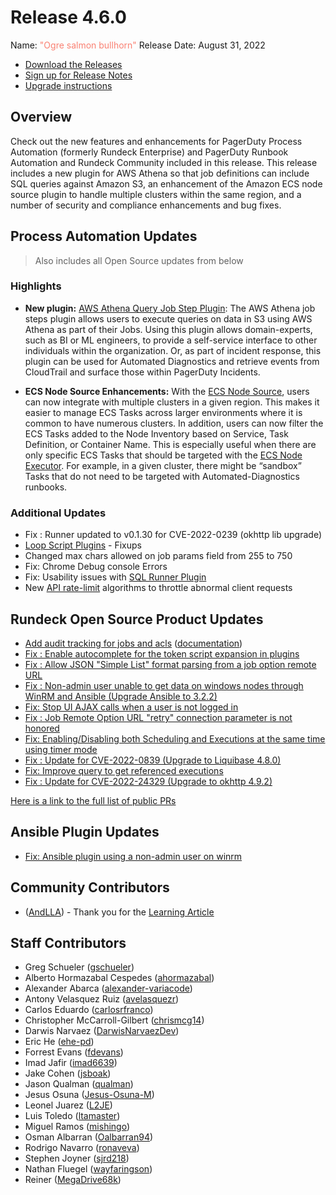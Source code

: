 # Release 4.6.0

Name: <span style="color: salmon"><span class="glyphicon glyphicon-bullhorn"></span> "Ogre salmon bullhorn"</span>
Release Date: August 31, 2022

- [Download the Releases](https://download.rundeck.com/)
- [Sign up for Release Notes](https://www.rundeck.com/release-notes-signup)
- [Upgrade instructions](/upgrading/)

## Overview

Check out the new features and enhancements for PagerDuty Process Automation (formerly Rundeck Enterprise) and PagerDuty Runbook Automation and Rundeck Community included in this release. This release includes a new plugin for AWS Athena so that job definitions can include SQL queries against Amazon S3, an enhancement of the Amazon ECS node source plugin to handle multiple clusters within the same region, and a number of security and compliance enhancements and bug fixes.

## Process Automation Updates

> Also includes all Open Source updates from below

### Highlights

- **New plugin:** [AWS Athena Query Job Step Plugin](/manual/workflow-steps/aws-athena.md): The AWS Athena job steps plugin allows users to execute queries on data in S3 using AWS Athena as part of their Jobs.  Using this plugin allows domain-experts, such as BI or ML engineers, to provide a self-service interface to other individuals within the organization.  Or, as part of incident response, this plugin can be used for Automated Diagnostics and retrieve events from CloudTrail and surface those within PagerDuty Incidents.  

- **ECS Node Source Enhancements:** With the [ECS Node Source](/manual/projects/resource-model-sources/ecs-fargate.md), users can now integrate with multiple clusters in a given region.  This makes it easier to manage ECS Tasks across larger environments where it is common to have numerous clusters.  In addition, users can now filter the ECS Tasks added to the Node Inventory based on Service, Task Definition, or Container Name.  This is especially useful when there are only specific ECS Tasks that should be targeted with the [ECS Node Executor](/manual/projects/node-execution/aws-ecs.md).  For example, in a given cluster, there might be “sandbox” Tasks that do not need to be targeted with Automated-Diagnostics runbooks.  

### Additional Updates


* Fix : Runner updated to v0.1.30 for CVE-2022-0239 (okhttp lib upgrade)
* [Loop Script Plugins](/manual/workflow-steps/loop-plugins.md) - Fixups
* Changed max chars allowed on job params field from 255 to 750
* Fix: Chrome Debug console Errors
* Fix: Usability issues with [SQL Runner Plugin](/manual/node-steps/sqlrunner.md)
* New [API rate-limit](/administration/security/ratelimiting.md) algorithms to throttle abnormal client requests


## Rundeck Open Source Product Updates

* [Add audit tracking for jobs and acls](https://github.com/rundeck/rundeck/pull/7826) ([documentation](/administration/security/audit-trail.md))
* [Fix : Enable autocomplete for the token script expansion in plugins](https://github.com/rundeck/rundeck/pull/7877)
* [Fix : Allow JSON &quot;Simple List&quot; format parsing from a job option remote URL](https://github.com/rundeck/rundeck/pull/7872)
* [Fix : Non-admin user unable to get data on windows nodes through WinRM and Ansible (Upgrade Ansible to 3.2.2)](https://github.com/rundeck/rundeck/pull/7863)
* [Fix: Stop UI AJAX calls when a user is not logged in](https://github.com/rundeck/rundeck/pull/7861)
* [Fix : Job Remote Option URL &quot;retry&quot; connection parameter is not honored](https://github.com/rundeck/rundeck/pull/7856)
* [Fix: Enabling/Disabling both Scheduling and Executions at the same time using timer mode](https://github.com/rundeck/rundeck/pull/7842)
* [Fix : Update for CVE-2022-0839 (Upgrade to Liquibase 4.8.0)](https://github.com/rundeck/rundeck/pull/7831)
* [Fix: Improve query to get referenced executions](https://github.com/rundeck/rundeck/pull/7827)
* [Fix : Update for CVE-2022-24329 (Upgrade to okhttp 4.9.2)](https://github.com/rundeck/rundeck/pull/7825)


[Here is a link to the full list of public PRs](https://github.com/rundeck/rundeck/pulls?q=is%3Apr+milestone%3A4.6.0+is%3Aclosed)

## Ansible Plugin Updates
* [Fix: Ansible plugin using a non-admin user on winrm](https://github.com/rundeck-plugins/ansible-plugin/pull/324)

## Community Contributors

* ([AndLLA](https://github.com/AndLLA)) - Thank you for the [Learning Article](/learning/howto/apache2-proxy-gssapi.md)

## Staff Contributors

* Greg Schueler ([gschueler](https://github.com/gschueler))
* Alberto Hormazabal Cespedes ([ahormazabal](https://github.com/ahormazabal))
* Alexander Abarca ([alexander-variacode](https://github.com/alexander-variacode))
* Antony Velasquez Ruiz ([avelasquezr](https://github.com/avelasquezr))
* Carlos Eduardo ([carlosrfranco](https://github.com/carlosrfranco))
* Christopher McCarroll-Gilbert ([chrismcg14](https://github.com/chrismcg14))
* Darwis Narvaez ([DarwisNarvaezDev](https://github.com/DarwisNarvaezDev))
* Eric He ([ehe-pd](https://github.com/ehe-pd))
* Forrest Evans ([fdevans](https://github.com/fdevans))
* Imad Jafir ([imad6639](https://github.com/imad6639))
* Jake Cohen ([jsboak](https://github.com/jsboak))
* Jason Qualman ([qualman](https://github.com/qualman))
* Jesus Osuna ([Jesus-Osuna-M](https://github.com/Jesus-Osuna-M))
* Leonel Juarez ([L2JE](https://github.com/L2JE))
* Luis Toledo ([ltamaster](https://github.com/ltamaster))
* Miguel Ramos ([mishingo](https://github.com/mishingo))
* Osman Albarran ([Oalbarran94](https://github.com/Oalbarran94))
* Rodrigo Navarro ([ronaveva](https://github.com/ronaveva))
* Stephen Joyner ([sjrd218](https://github.com/sjrd218))
* Nathan Fluegel ([wayfaringson](https://github.com/wayfaringson))
* Reiner ([MegaDrive68k](https://github.com/MegaDrive68k))
